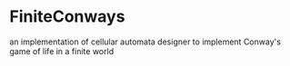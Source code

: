 # FiniteConways
an implementation of cellular automata designer to implement Conway's game of life in a finite world
